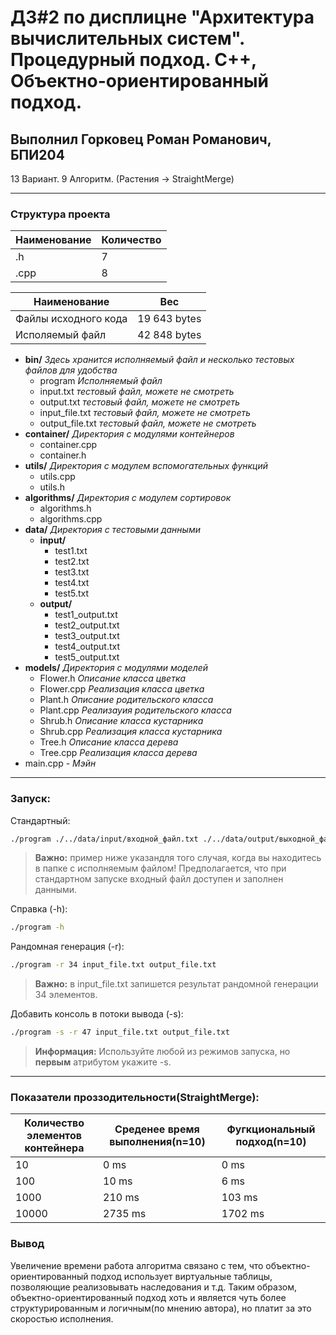 # ДЗ#2 по дисплицне "Архитектура вычислительных систем". Процедурный подход. C++, Объектно-ориентированный подход. 
## Выполнил Горковец Роман Романович, БПИ204 
 13 Вариант. 9 Алгоритм. (Растения -> StraightMerge)
***
### Структура проекта

Наименование | Количество
----- | -----
.h | 7
.cpp | 8

Наименование | Вес
----- | -----
Файлы исходного кода | 19 643 bytes
Исполяемый файл | 42 848 bytes

 * **bin/** _Здесь хранится исполняемый файл и несколько тестовых файлов для удобства_
    * program _Исполняемый файл_
    * input.txt _тестовый файл, можете не смотреть_
    * output.txt _тестовый файл, можете не смотреть_
    * input_file.txt _тестовый файл, можете не смотреть_
    * output_file.txt _тестовый файл, можете не смотреть_
 * **container/** _Директория с модулями контейнеров_
   * container.cpp
   * container.h
 * **utils/** _Директория с модулем вспомогательных функций_
   * utils.cpp
   * utils.h
 * **algorithms/** _Директория с модулем сортировок_
    * algorithms.h
    * algorithms.cpp
 * **data/** _Директория с тестовыми данными_
    * **input/**
        * test1.txt
        * test2.txt
        * test3.txt
        * test4.txt
        * test5.txt
    * **output/**
        * test1_output.txt
        * test2_output.txt
        * test3_output.txt
        * test4_output.txt
        * test5_output.txt
 * **models/** _Директория с модулями моделей_
    * Flower.h _Описание класса цветка_
    * Flower.cpp _Реализация класса цветка_
    * Plant.h _Описание родительского класса_
    * Plant.cpp _Реализауия родительского класса_
    * Shrub.h _Описание класса кустарника_
    * Shrub.cpp _Реализация класса кустарника_
    * Tree.h _Описание класса дерева_
    * Tree.cpp _Реализация класса дерева_
 * main.cpp - _Мэйн_
***
### Запуск:
Стандартный:
```sh
./program ./../data/input/входной_файл.txt ./../data/output/выходной_файл.txt
```
> **Важно:** пример ниже указандля того случая, когда вы находитесь в папке с исполняемым файлом!
Предполагается, что при стандартном запуске входный файл доступен и заполнен данными.

Справка (-h):
```sh
./program -h
```

Рандомная генерация (-r):
```sh
./program -r 34 input_file.txt output_file.txt
```
> **Важно:** в input_file.txt запишется результат рандомной генерации 34 элементов.

Добавить консоль в потоки вывода (-s):
```sh
./program -s -r 47 input_file.txt output_file.txt
```
> **Информация:** Используйте любой из режимов запуска, но **первым** атрибутом укажите -s.
---
### Показатели проззодительности(**StraightMerge**):
Количество элементов контейнера | Среденее время выполнения(n=10) | Фугкциональный подход(n=10)
----- | --- | ----
10 | 0 ms | 0 ms
100 | 10 ms | 6 ms
1000 | 210 ms | 103 ms
10000 | 2735 ms | 1702 ms

### Вывод
Увеличение времени работа алгоритма связано с тем, что объектно-ориентированный подход использует виртуальные таблицы, 
позволяющие реализовывать наследования и т.д. Таким образом, объектно-ориентированный подход хоть и является чуть более 
структурированным и логичным(по мнению автора), но платит за это скоростью исполнения.
